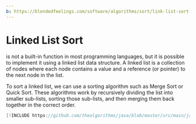 ```yaml
---
b: https://blendedfeelings.com/software/algorithms/sort/link-list-sort-algorithm.md
---
```


# Linked List Sort
is not a built-in function in most programming languages, but it is possible to implement it using a linked list data structure. A linked list is a collection of nodes where each node contains a value and a reference (or pointer) to the next node in the list.

To sort a linked list, we can use a sorting algorithm such as Merge Sort or Quick Sort. These algorithms work by recursively dividing the list into smaller sub-lists, sorting those sub-lists, and then merging them back together in the correct order.

```java
[!INCLUDE https://github.com/thealgorithms/java/blob/master/src/main/java/com/thealgorithms/sorts/LinkListSort.java]
```